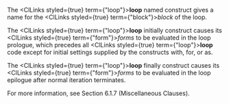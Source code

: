  



The <ClLinks styled={true} term={"loop"}><b>loop</b></ClLinks> named construct gives a name for the <ClLinks styled={true} term={"block"}><i>block</i></ClLinks> of the loop. 



The <ClLinks styled={true} term={"loop"}><b>loop</b></ClLinks> initially construct causes its <ClLinks styled={true} term={"form"}><i>forms</i></ClLinks> to be evaluated in the loop prologue, which precedes all <ClLinks styled={true} term={"loop"}><b>loop</b></ClLinks> code except for initial settings supplied by the constructs with, for, or as. 



The <ClLinks styled={true} term={"loop"}><b>loop</b></ClLinks> finally construct causes its <ClLinks styled={true} term={"form"}><i>forms</i></ClLinks> to be evaluated in the loop epilogue after normal iteration terminates. 



For more information, see Section 6.1.7 (Miscellaneous Clauses). 



